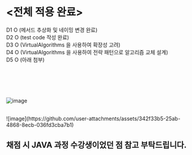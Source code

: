 # <전체 적용 완료><br/>
D1 O (메서드 추상화 및 네이밍 변경 완료)<br/>
D2 O (test code 작성 완료)<br/>
D3 O (VirtualAlgorithms 을 사용하여 확장성 고려)<br/>
D4 O (VirtualAlgorithms 을 사용하여 전략 패턴으로 알고리즘 교체 설계)<br/>
D5 O (아래 첨부)<br/>

# <Coverage><br/>
![image](https://github.com/user-attachments/assets/5cd90893-b0ed-4e6f-a4e6-ba668f930937)<br/>

<br/>
![image](https://github.com/user-attachments/assets/342f33b5-25ab-4868-8ecb-036fd3cba7b1)<br/>


## 채점 시 JAVA 과정 수강생이었던 점 참고 부탁드립니다.
